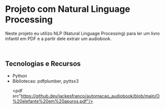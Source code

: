 # Projeto com Natural Linguage Processing
Neste projeto eu utilizo NLP (Natural Linguage Processing) para ler um livro infantil em PDF e a partir dele extrair um audiobook.

<br/>

## Tecnologias e Recursos
<ul>
<li>Python</li>
<li>Bibliotecas: pdfplumber, pyttsx3</li>

<pdf src"https://github.dev/jackesfranco/automacao_audiobook/blob/main/O%20elefante%20em%20apuros.pdf"/>
